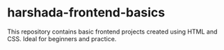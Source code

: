 # harshada-frontend-basics
This repository contains basic frontend projects created using HTML and CSS. Ideal for beginners and practice.
